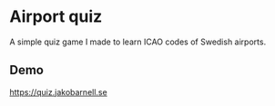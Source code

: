 # Airport quiz

A simple quiz game I made to learn ICAO codes of Swedish airports.

## Demo

https://quiz.jakobarnell.se
